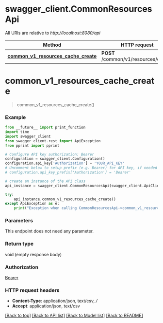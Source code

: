 # swagger_client.CommonResourcesApi

All URIs are relative to *http://localhost:8080/api*

Method | HTTP request | Description
------------- | ------------- | -------------
[**common_v1_resources_cache_create**](CommonResourcesApi.md#common_v1_resources_cache_create) | **POST** /common/v1/resources/cache/ | 


# **common_v1_resources_cache_create**
> common_v1_resources_cache_create()





### Example
```python
from __future__ import print_function
import time
import swagger_client
from swagger_client.rest import ApiException
from pprint import pprint

# Configure API key authorization: Bearer
configuration = swagger_client.Configuration()
configuration.api_key['Authorization'] = 'YOUR_API_KEY'
# Uncomment below to setup prefix (e.g. Bearer) for API key, if needed
# configuration.api_key_prefix['Authorization'] = 'Bearer'

# create an instance of the API class
api_instance = swagger_client.CommonResourcesApi(swagger_client.ApiClient(configuration))

try:
    api_instance.common_v1_resources_cache_create()
except ApiException as e:
    print("Exception when calling CommonResourcesApi->common_v1_resources_cache_create: %s\n" % e)
```

### Parameters
This endpoint does not need any parameter.

### Return type

void (empty response body)

### Authorization

[Bearer](../README.md#Bearer)

### HTTP request headers

 - **Content-Type**: application/json, text/csv, */*
 - **Accept**: application/json, text/csv

[[Back to top]](#) [[Back to API list]](../README.md#documentation-for-api-endpoints) [[Back to Model list]](../README.md#documentation-for-models) [[Back to README]](../README.md)

